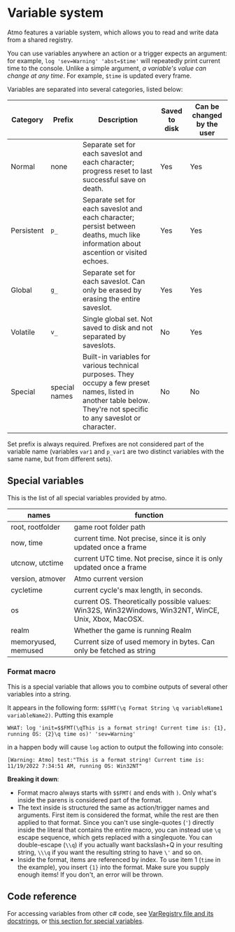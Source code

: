 # Variable system

Atmo features a variable system, which allows you to read and write data from a shared registry.

You can use variables anywhere an action or a trigger expects an argument: for example, `log 'sev=Warning' 'abst=$time'` will repeatedly print current time to the console. Unlike a simple argument, *a variable's value can change at any time*. For example, `$time` is updated every frame.

Variables are separated into several categories, listed below:

| Category		| Prefix	| Description	| Saved to disk	| Can be changed by the user	|
| --- 			| ---		| --- 			| ---			| ---				|
| Normal		| none		| Separate set for each saveslot and each character; progress reset to last successful save on death. | Yes | Yes |
| Persistent	| `p_`		| Separate set for each saveslot and each character; persist between deaths, much like information about ascention or visited echoes. | Yes | Yes |
| Global		| `g_`		| Separate set for each saveslot. Can only be erased by erasing the entire saveslot. | Yes | Yes |
| Volatile 		| `v_`		| Single global set. Not saved to disk and not separated by saveslots. | No | Yes |
| Special		| special names | Built-in variables for various technical purposes. They occupy a few preset names, listed in another table below. They're not specific to any saveslot or character. | No | No |

Set prefix is always required. Prefixes are not considered part of the variable name (variables `var1` and `p_var1` are two distinct variables with the same name, but from different sets).

## Special variables

This is the list of all special variables provided by atmo.

| names	| function	|
| --- 	| ---		|
| root, rootfolder | game root folder path |
| now, time | current time. Not precise, since it is only updated once a frame |
| utcnow, utctime | current UTC time. Not precise, since it is only updated once a frame |
| version, atmover | Atmo current version |
| cycletime | current cycle's max length, in seconds. |
| os | current OS. Theoretically possible values: Win32S, Win32Windows, Win32NT, WinCE, Unix, Xbox, MacOSX. |
| realm | Whether the game is running Realm |
| memoryused, memused | Current size of used memory in bytes. Can only be fetched as string |

### Format macro

This is a special variable that allows you to combine outputs of several other variables into a string.

It appears in the following form: `$$FMT(\q Format String \q variableName1 variableName2)`. Putting this example

```
WHAT: log 'init=$$FMT(\qThis is a format string! Current time is: {1}, running OS: {2}\q time os)' 'sev=Warning'
```

in a happen body will cause `log` action to output the following into console:

```
[Warning: Atmo] test:"This is a format string! Current time is: 11/19/2022 7:34:51 AM, running OS: Win32NT"
```

**Breaking it down**:

* Format macro always starts with `$$FMT(` and ends with `)`. Only what's inside the parens is considered part of the format.
* The text inside is structured the same as action/trigger names and arguments. First item is considered the format, while the rest are then applied to that format. Since you can't use single-quotes (`'`) directly inside the literal that contains the entire macro, you can instead use `\q` escape sequence, which gets replaced with a singlequote. You can double-escape (`\\q`) if you actually want backslash+Q in your resulting string, `\\\q` if you want the resulting string to have `\'` and so on.
* Inside the format, items are referenced by index. To use item 1 (`time` in the example), you insert `{1}` into the format. Make sure you supply enough items! If you don't, an error will be thrown.

## Code reference

For accessing variables from other c# code, see [VarRegistry file and its docstrings](src/Helpers/VarRegistry.cs), or [this section for special variables](src/Helpers/VarRegistry.Specials.cs).
